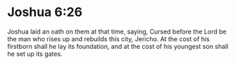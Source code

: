 # Joshua 6:26

Joshua laid an oath on them at that time, saying, Cursed before the Lord be the man who rises up and rebuilds this city, Jericho. At the cost of his firstborn shall he lay its foundation, and at the cost of his youngest son shall he set up its gates.
